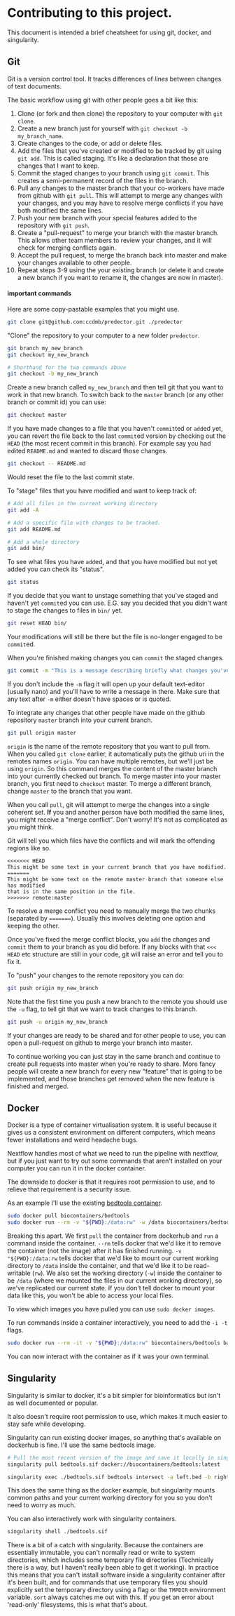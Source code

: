 # Contributing to this project.

This document is intended a brief cheatsheet for using git, docker, and singularity.


## Git

Git is a version control tool.
It tracks differences of *lines* between changes of text documents.

The basic workflow using git with other people goes a bit like this:

1. Clone (or fork and then clone) the repository to your computer with `git clone`.
2. Create a new branch just for yourself with `git checkout -b my_branch_name`.
3. Create changes to the code, or add or delete files.
4. Add the files that you've created or modified to be tracked by git using `git add`.
   This is called staging. It's like a declaration that these are changes that I want to keep.
5. Commit the staged changes to your branch using `git commit`.
   This creates a semi-permanent record of the files in the branch.
6. Pull any changes to the master branch that your co-workers have made from github with `git pull`.
   This will attempt to merge any changes with your changes, and you may have to resolve merge conflicts if you have both modified the same lines.
7. Push your new branch with your special features added to the repository with `git push`.
8. Create a "pull-request" to merge your branch with the master branch.
   This allows other team members to review your changes, and it will check for merging conflicts again.
9. Accept the pull request, to merge the branch back into master and make your changes available to other people.
10. Repeat steps 3-9 using the your existing branch (or delete it and create a new branch if you want to rename it, the changes are now in master).


#### important commands

Here are some copy-pastable examples that you might use.


```bash
git clone git@github.com:ccdmb/predector.git ./predector
```

"Clone" the repository to your computer to a new folder `predector`.


```bash
git branch my_new_branch
git checkout my_new_branch

# Shorthand for the two commands above
git checkout -b my_new_branch
```

Create a new branch called `my_new_branch` and then tell git that you want to work in that new branch.
To switch back to the `master` branch (or any other branch or commit id) you can use:

```bash
git checkout master
```

If you have made changes to a file that you haven't `commit`ted or `add`ed yet,
you can revert the file back to the last `commit`ed version by checking out the `HEAD` (the most recent commit in this branch).
For example say you had edited `README.md` and wanted to discard those changes.

```bash
git checkout -- README.md
```

Would reset the file to the last commit state.

To "stage" files that you have modified and want to keep track of:

```bash
# Add all files in the current working directory
git add -A

# Add a specific file with changes to be tracked.
git add README.md

# Add a whole directory
git add bin/
```

To see what files you have `add`ed, and that you have modified but not yet added you can check its "status".

```bash
git status
```


If you decide that you want to unstage something that you've staged and haven't yet `commit`ed you can use.
E.G. say you decided that you didn't want to stage the changes to files in `bin/` yet.

```bash
git reset HEAD bin/
```

Your modifications will still be there but the file is no-longer engaged to be `commit`ed.


When you're finished making changes you can `commit` the staged changes.

```bash
git commit -m "This is a message describing briefly what changes you've made."
```

If you don't include the `-m` flag it will open up your default text-editor (usually nano) and you'll have to write a message in there.
Make sure that any text after `-m` either doesn't have spaces or is quoted.

To integrate any changes that other people have made on the github repository `master` branch into your current branch.

```bash
git pull origin master
```

`origin` is the name of the remote repository that you want to pull from.
When you called `git clone` earlier, it automatically puts the github uri in the remotes names `origin`.
You can have multiple remotes, but we'll just be using `origin`.
So this command merges the content of the master branch into your currently checked out branch.
To merge master into your master branch, you first need to `checkout` master.
To merge a different branch, change `master` to the branch that you want.

When you call `pull`, git will attempt to merge the changes into a single coherent set.
**If** you and another person have both modified the same lines, you might receive a "merge conflict".
Don't worry! It's not as complicated as you might think.

Git will tell you which files have the conflicts and will mark the offending regions like so.


```
<<<<<<< HEAD
This might be some text in your current branch that you have modified.
=======
This might be some text on the remote master branch that someone else has modified
that is in the same position in the file.
>>>>>>> remote:master
```

To resolve a merge conflict you need to manually merge the two chunks (separated by `=======`).
Usually this involves deleting one option and keeping the other.

Once you've fixed the merge conflict blocks, you `add` the changes and `commit` them to your branch as you did before.
If any blocks with that `<<< HEAD` etc structure are still in your code, git will raise an error and tell you to fix it.


To "push" your changes to the remote repository you can do:

```bash
git push origin my_new_branch
```

Note that the first time you push a new branch to the remote you should use the `-u` flag, to tell git that we want to track changes to this branch.

```bash
git push -u origin my_new_branch
```


If your changes are ready to be shared and for other people to use, you can open a pull-request on github to merge your branch into master.


To continue working you can just stay in the same branch and continue to create pull requests into master when you're ready to share.
More fancy people will create a new branch for every new "feature" that is going to be implemented, and those branches get removed when the new feature is finished and merged.


## Docker

Docker is a type of container virtualisation system.
It is useful because it gives us a consistent environment on different computers, which means fewer installations and weird headache bugs.

Nextflow handles most of what we need to run the pipeline with nextflow, but if you just want to try out some commands that aren't installed on your computer you can run it in the docker container.

The downside to docker is that it requires root permission to use, and to relieve that requirement is a security issue.


As an example I'll use the existing [bedtools container](https://hub.docker.com/r/biocontainers/bedtools/).

```bash
sudo docker pull biocontainers/bedtools
sudo docker run --rm -v "${PWD}:/data:rw" -w /data biocontainers/bedtools bedtools intersect -a left.bed -b right.bed
```

Breaking this apart. We first `pull` the container from dockerhub and `run` a command inside the container.
`--rm` tells docker that we'd like it to remove the container (not the image) after it has finished running.
`-v "${PWD}:/data:rw` tells docker that we'd like to mount our current working directory to `/data` inside the container, and that we'd like it to be read-writable (`rw`).
We also set the working directory (`-w`) inside the container to be `/data` (where we mounted the files in our current working directory), so we've replicated our current state.
If you don't tell docker to mount your data like this, you won't be able to access your local files.


To view which images you have pulled you can use `sudo docker images`.

To run commands inside a container interactively, you need to add the `-i -t` flags.

```bash
sudo docker run --rm -it -v "${PWD}:/data:rw" biocontainers/bedtools bash
```

You can now interact with the container as if it was your own terminal.


## Singularity

Singularity is similar to docker, it's a bit simpler for bioinformatics but isn't as well documented or popular.

It also doesn't require root permission to use, which makes it much easier to stay safe while developing.

Singularity can run existing docker images, so anything that's available on dockerhub is fine.
I'll use the same bedtools image.

```bash
# Pull the most recent version of the image and save it locally in singularitys format to bedtools.sif
singularity pull bedtools.sif docker://biocontainers/bedtools:latest

singularity exec ./bedtools.sif bedtools intersect -a left.bed -b right.bed
```

This does the same thing as the docker example, but singularity mounts common paths and your current working directory for you so you don't need to worry as much.


You can also interactively work with singularity containers.

```bash
singularity shell ./bedtools.sif
```

There is a bit of a catch with singularity.
Because the containers are essentially immutable, you can't normally read or write to system directories, which includes some temporary file directories (Technically there is a way, but I haven't really been able to get it working).
In practice this means that you can't install software inside a singularity container after it's been built, and for commands that use temporary files you should explicitly set the temporary directory using a flag or the `TMPDIR` environment variable.
`sort` always catches me out with this.
If you get an error about 'read-only' filesystems, this is what that's about.
